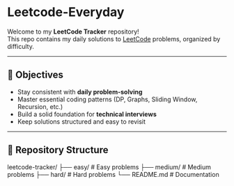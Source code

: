 # Leetcode-Everyday

Welcome to my **LeetCode Tracker** repository!  
This repo contains my daily solutions to [LeetCode](https://leetcode.com/) problems, organized by difficulty.

---

## 🚀 Objectives
- Stay consistent with **daily problem-solving**  
- Master essential coding patterns (DP, Graphs, Sliding Window, Recursion, etc.)  
- Build a solid foundation for **technical interviews**  
- Keep solutions structured and easy to revisit  

---

## 📂 Repository Structure

leetcode-tracker/
├── easy/ # Easy problems
├── medium/ # Medium problems
├── hard/ # Hard problems
└── README.md # Documentation
